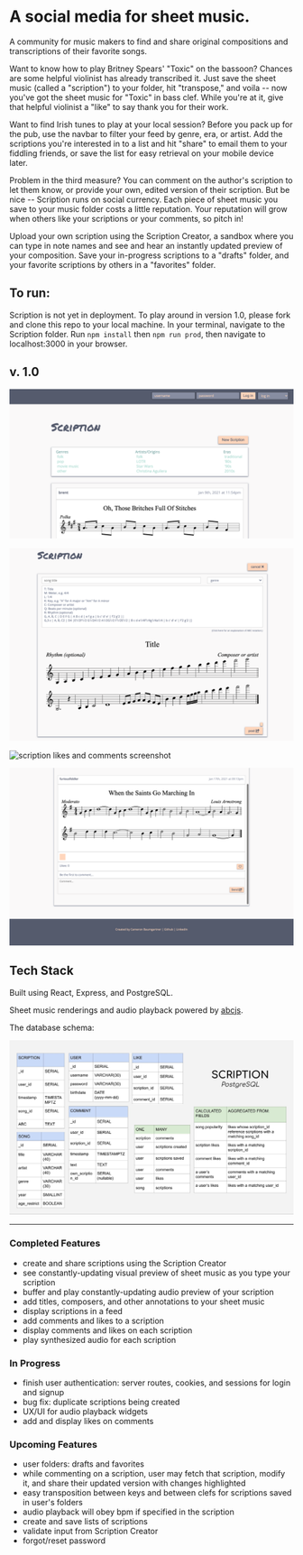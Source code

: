 # A social media for sheet music.

A community for music makers to find and share original compositions and transcriptions of their favorite songs. 

Want to know how to play Britney Spears' "Toxic" on the bassoon? Chances are some helpful violinist has already transcribed it. Just save the sheet music (called a "scription") to your folder, hit "transpose," and voila -- now you've got the sheet music for "Toxic" in bass clef. While you're at it, give that helpful violinist a "like" to say thank you for their work.

Want to find Irish tunes to play at your local session? Before you pack up for the pub, use the navbar to filter your feed by genre, era, or artist. Add the scriptions you're interested in to a list and hit "share" to email them to your fiddling friends, or save the list for easy retrieval on your mobile device later.

Problem in the third measure? You can comment on the author's scription to let them know, or provide your own, edited version of their scription. But be nice -- Scription runs on social currency. Each piece of sheet music you save to your music folder costs a little reputation. Your reputation will grow when others like your scriptions or your comments, so pitch in!

Upload your own scription using the Scription Creator, a sandbox where you can type in note names and see and hear an instantly updated preview of your composition. Save your in-progress scriptions to a "drafts" folder, and your favorite scriptions by others in a "favorites" folder. 

## To run:

Scription is not yet in deployment. To play around in version 1.0, please fork and clone this repo to your local machine. In your terminal, navigate to the Scription folder. Run `npm install` then `npm run prod`, then navigate to localhost:3000 in your browser. 

## v. 1.0

![scription home page screenshot](public/assets/v.1.0header.png "Scription home page")

![scription creator screenshot](public/assets/v.1.0scriptioncreator.png "Scription Creator")

![scription likes and comments screenshot](public/assets/v.1.0likesandcomments.png "Likes and comments")

![scription footer and feed scroll screenshot](public/assets/v.1.0footer.png "Footer and feed scroll")


## Tech Stack

Built using React, Express, and PostgreSQL.

Sheet music renderings and audio playback powered by [abcjs](https://github.com/paulrosen/abcjs).

The database schema:

![scription relational database schema](public/assets/postgresql-schema.jpg "Scription's Postgres schema")

---

### Completed Features

- create and share scriptions using the Scription Creator
- see constantly-updating visual preview of sheet music as you type your scription
- buffer and play constantly-updating audio preview of your scription
- add titles, composers, and other annotations to your sheet music
- display scriptions in a feed
- add comments and likes to a scription
- display comments and likes on each scription
- play synthesized audio for each scription

### In Progress

- finish user authentication: server routes, cookies, and sessions for login and signup 
- bug fix: duplicate scriptions being created
- UX/UI for audio playback widgets
- add and display likes on comments

### Upcoming Features

- user folders: drafts and favorites
- while commenting on a scription, user may fetch that scription, modify it, and share their updated version with changes highlighted
- easy transposition between keys and between clefs for scriptions saved in user's folders
- audio playback will obey bpm if specified in the scription
- create and save lists of scriptions
- validate input from Scription Creator
- forgot/reset password
